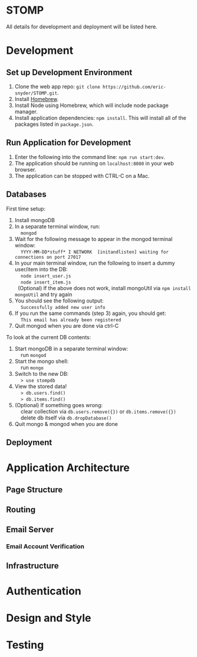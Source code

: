 # STOMP

All details for development and deployment will be listed here.

# Development
## Set up Development Environment
1. Clone the web app repo: ```git clone https://github.com/eric-snyder/STOMP.git```.
2. Install [Homebrew](http://brew.sh/).
3. Install Node using Homebrew, which will include node package manager.
4. Install application dependencies: ```npm install```.  This will install all of the packages listed in ```package.json```.

## Run Application for Development
1. Enter the following into the command line: ```npm run start:dev```.
2. The application should be running on ```localhost:8080``` in your web browser.
3. The application can be stopped with CTRL-C on a Mac.

## Databases
First time setup:
1. Install mongoDB
2. In a separate terminal window, run:<br/>
&nbsp;&nbsp;&nbsp;&nbsp;`mongod`
3. Wait for the following message to appear in the mongod terminal window:<br/>
&nbsp;&nbsp;&nbsp;&nbsp;`YYYY-MM-DD*stuff* I NETWORK  [initandlisten] waiting for connections on port 27017`
3. In your main terminal window, run the following to insert a dummy user/item into the DB:<br/>
&nbsp;&nbsp;&nbsp;&nbsp;`node insert_user.js`<br/>
&nbsp;&nbsp;&nbsp;&nbsp;`node insert_item.js`<br/>
&nbsp;&nbsp;(Optional) If the above does not work, install mongoUtil via `npm install mongoUtil` and try again
4. You should see the following output:<br/>
&nbsp;&nbsp;&nbsp;&nbsp;`Successfully added new user info`
5. If you run the same commands (step 3) again, you should get:<br/>
&nbsp;&nbsp;&nbsp;&nbsp;`This email has already been registered`
6. Quit mongod when you are done via ctrl-C

To look at the current DB contents:
1. Start mongoDB in a separate terminal window:<br/>
&nbsp;&nbsp;&nbsp;&nbsp;run `mongod`
2. Start the mongo shell:<br/>
&nbsp;&nbsp;&nbsp;&nbsp;run `mongo`
3. Switch to the new DB:<br/>
&nbsp;&nbsp;&nbsp;&nbsp;`> use stompdb`
4. View the stored data!<br/>
&nbsp;&nbsp;&nbsp;&nbsp;`> db.users.find()`<br/>
&nbsp;&nbsp;&nbsp;&nbsp;`> db.items.find()`
5. (Optional) If something goes wrong:<br/>
&nbsp;&nbsp;&nbsp;&nbsp;clear collection via `db.users.remove({})` or `db.items.remove({})`<br/>
&nbsp;&nbsp;&nbsp;&nbsp;delete db itself via `db.dropDatabase()`
6. Quit mongo & mongod when you are done

## Deployment

# Application Architecture

## Page Structure

## Routing

## Email Server

### Email Account Verification

## Infrastructure

# Authentication

# Design and Style

# Testing
